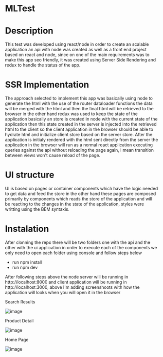# MLTest

# Description
This test was developed using react/node in order to create an scalable application an api with node was created as well as a front end project based on react and node, since on one of the main requirements was to make this app seo friendly, it was created using Server Side Rendering and redux to handle the status of the app.

# SSR Implementation
The approach selected to implement this app was basically using node to generate the html with the use of the router dataloader functions the data will be merged with the html and then the final html will be retrieved to the browser in the other hand redux was used to keep the state of the application basically an store is created in node with the current state of the application then this state created in the server is injected into the retrieved html to the client so the client application in the browser should be able to hydrate html and initialize client store based on the server store.
After the application is initialy rendered with the html sent directly from the server the application in the browser will run as a normal react application executing queries against the api without reloading the page again, I mean transition between views won't cause reload of the page.

# UI structure
UI is based on pages or container components which have the logic needed to get data and feed the store in the other hand these pages are composed primarily by components which reads the store of the application and will be reacting to the changes in the state of the application, styles were writting using the BEM syntaxis.

# Instalation
After clonning the repo there will be two folders one with the api and the other with the ui application in order to execute each of the components we only need to open each folder using console and follow steps below

- run npm install
- run npm dev

After following steps above the node server will be running in http://localhost:8000 and client application will be running in http://localhost:3000, above I'm adding screenshoots with how the application will looks when you will open it in the browser

Search Results

![image](https://user-images.githubusercontent.com/18702110/136733344-4599a2f3-043e-4d7d-a3f3-ae053bb9d475.png)


Product Detail

![image](https://user-images.githubusercontent.com/18702110/136733399-53959a09-b4b8-4a71-87b0-fc0b33f95bf6.png)

Home Page

![image](https://user-images.githubusercontent.com/18702110/136733443-adcf6c6f-83b2-48a9-83c1-f16c08cfec1c.png)


